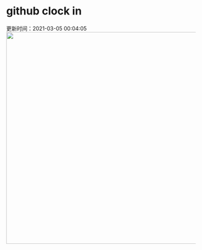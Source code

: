 # github clock in
更新时间：2021-03-05 00:04:05
 <img style="-webkit-user-select: none;margin: auto;cursor: zoom-in;" src="https://cn.bing.com/th?id=OHR.MinasdeRioTinto_ZH-CN3632728092_1920x1080.jpg&rf=LaDigue_1920x1080.jpg&pid=hp" width="1004" height="564"> 